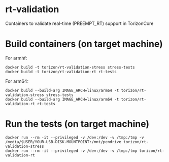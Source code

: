 # rt-validation

Containers to validate real-time (PREEMPT_RT) support in TorizonCore


# Build containers (on target machine)

For armhf:
```
docker build -t torizon/rt-validation-stress stress-tests
docker build -t torizon/rt-validation-rt rt-tests
```

For arm64:
```
docker build --build-arg IMAGE_ARCH=linux/arm64 -t torizon/rt-validation-stress stress-tests
docker build --build-arg IMAGE_ARCH=linux/arm64 -t torizon/rt-validation-rt rt-tests
```


# Run the tests (on target machine)
```
docker run --rm -it --privileged -v /dev:/dev -v /tmp:/tmp -v /media/$USER/YOUR-USB-DISK-MOUNTPOINT:/mnt/pendrive torizon/rt-validation-stress
docker run --rm -it --privileged -v /dev:/dev -v /tmp:/tmp torizon/rt-validation-rt
```
